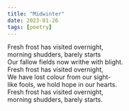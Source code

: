 ```yaml
---
title: "Midwinter"
date: 2023-01-26
tags: [poetry]
---
```


Fresh frost has visited overnight,   
morning shudders, barely starts   
Our fallow fields now writhe with blight.   
Fresh frost has visited overnight,   
We have lost colour from our sight-   
like fools, we hold hope in our hearts.   
Fresh frost has visited overnight,   
morning shudders, barely starts.  